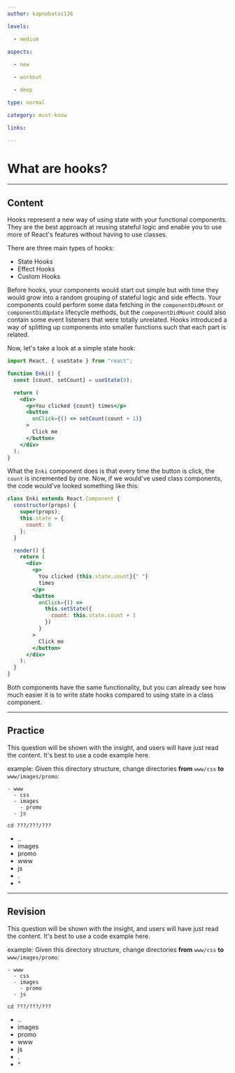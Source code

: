 ```yaml
---
author: kapnobatai136

levels:

  - medium
  
aspects:

  - new

  - workout

  - deep

type: normal

category: must-know

links:

---
```


# What are hooks?

---
## Content

Hooks represent a new way of using state with your functional components. They are the best approach at reusing stateful logic and enable you to use more of React's features without having to use classes.

There are three main types of hooks:
- State Hooks
- Effect Hooks
- Custom Hooks

Before hooks, your components would start out simple but with time they would grow into a random grouping of stateful logic and side effects. Your components could perform some data fetching in the `componentDidMount` or `componentDidUpdate` lifecycle methods, but the `componentDidMount` could also contain some event listeners that were totally unrelated. Hooks introduced a way of splitting up components into smaller functions such that each part is related.

Now, let's take a look at a simple state hook:

```jsx
import React, { useState } from "react";

function Enki() {
  const [count, setCount] = useState(0);

  return (
    <div>
      <p>You clicked {count} times</p>
      <button
        onClick={() => setCount(count + 1)}
      >
        Click me
      </button>
    </div>
  );
}
```

What the `Enki` component does is that every time the button is click, the `count` is incremented by one. Now, if we would've used class components, the code would've looked something like this:

```jsx
class Enki extends React.Component {
  constructor(props) {
    super(props);
    this.state = {
      count: 0
    };
  }

  render() {
    return (
      <div>
        <p>
          You clicked {this.state.count}{" "}
          times
        </p>
        <button
          onClick={() =>
            this.setState({
              count: this.state.count + 1
            })
          }
        >
          Click me
        </button>
      </div>
    );
  }
}
```

Both components have the same functionality, but you can already see how much easier it is to write state hooks compared to using state in a class component.

---
## Practice

This question will be shown with the insight, and users will have just read the content.
It's best to use a code example here.

example:
Given this directory structure, change directories **from** `www/css` **to** `www/images/promo`:
```
- www
  - css
  - images
    - promo
  - js

```

`cd ???/???/???`

* ..
* images
* promo
* www
* js
* .
* ^

---
## Revision


This question will be shown with the insight, and users will have just read the content.
It's best to use a code example here.

example:
Given this directory structure, change directories **from** `www/css` **to** `www/images/promo`:
```
- www
  - css
  - images
    - promo
  - js

```

`cd ???/???/???`

* ..
* images
* promo
* www
* js
* .
* ^